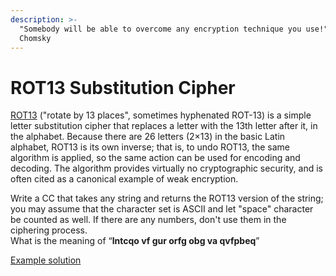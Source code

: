 ```yaml
---
description: >-
  "Somebody will be able to overcome any encryption technique you use!" // Noam
  Chomsky
---
```


# ROT13 Substitution Cipher

[ROT13](https://en.wikipedia.org/wiki/ROT13) ("rotate by 13 places", sometimes hyphenated ROT-13) is a simple letter substitution cipher that replaces a letter with the 13th letter after it, in the alphabet. Because there are 26 letters (2×13) in the basic Latin alphabet, ROT13 is its own inverse; that is, to undo ROT13, the same algorithm is applied, so the same action can be used for encoding and decoding. The algorithm provides virtually no cryptographic security, and is often cited as a canonical example of weak encryption.

Write a CC that takes any string and returns the ROT13 version of the string; you may assume that the character set is ASCII and let "space" character be counted as well. If there are any numbers, don't use them in the ciphering process.\
What is the meaning of “**lntcqo vf gur orfg obg va qvfpbeq**”

[Example solution](https://pastebin.com/JKWFqSqp)
